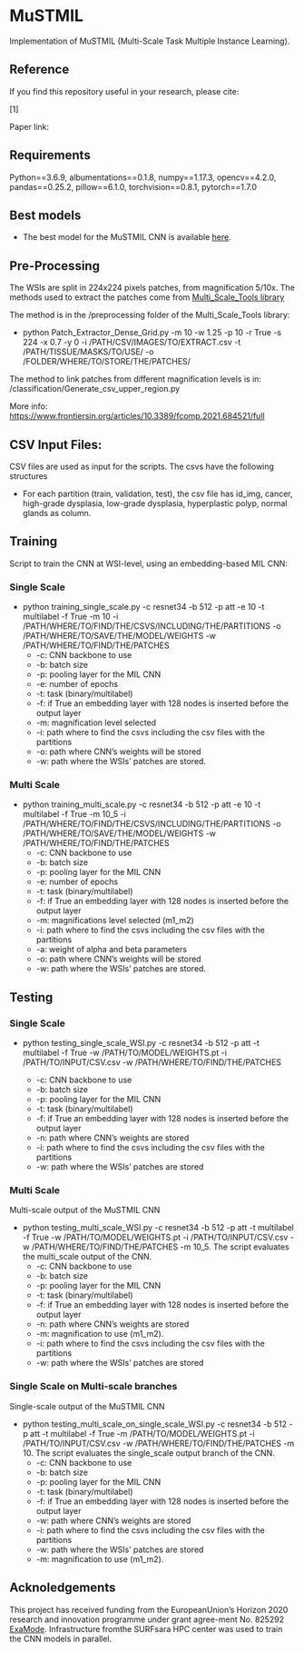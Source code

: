 # MuSTMIL
Implementation of MuSTMIL (Multi-Scale Task Multiple Instance Learning).

## Reference
If you find this repository useful in your research, please cite:

[1] 

Paper link: 

## Requirements
Python==3.6.9, albumentations==0.1.8, numpy==1.17.3, opencv==4.2.0, pandas==0.25.2, pillow==6.1.0, torchvision==0.8.1, pytorch==1.7.0

## Best models
- The best model for the MuSTMIL CNN is available [here](...).

## Pre-Processing
The WSIs are split in 224x224 pixels patches, from magnification 5/10x. 
The methods used to extract the patches come from [Multi_Scale_Tools library](https://github.com/sara-nl/multi-scale-tools)

The method is in the /preprocessing folder of the Multi_Scale_Tools library: 
- python Patch_Extractor_Dense_Grid.py -m 10 -w 1.25 -p 10 -r True -s 224 -x 0.7 -y 0 -i /PATH/CSV/IMAGES/TO/EXTRACT.csv -t /PATH/TISSUE/MASKS/TO/USE/ -o /FOLDER/WHERE/TO/STORE/THE/PATCHES/

The method to link patches from different magnification levels is in: /classification/Generate_csv_upper_region.py

More info: https://www.frontiersin.org/articles/10.3389/fcomp.2021.684521/full

## CSV Input Files:
CSV files are used as input for the scripts. The csvs have the following structures
- For each partition (train, validation, test), the csv file has id_img, cancer, high-grade dysplasia, low-grade dysplasia, hyperplastic polyp, normal glands as column.

## Training
Script to train the CNN at WSI-level, using an embedding-based MIL CNN:
### Single Scale
- python training_single_scale.py -c resnet34 -b 512 -p att -e 10 -t multilabel -f True -m 10 -i /PATH/WHERE/TO/FIND/THE/CSVS/INCLUDING/THE/PARTITIONS -o /PATH/WHERE/TO/SAVE/THE/MODEL/WEIGHTS -w /PATH/WHERE/TO/FIND/THE/PATCHES
  * -c: CNN backbone to use 
  * -b: batch size 
  * -p: pooling layer for the MIL CNN
  * -e: number of epochs
  * -t: task (binary/multilabel)
  * -f: if True an embedding layer with 128 nodes is inserted before the output layer
  * -m: magnification level selected
  * -i: path where to find the csvs including the csv files with the partitions
  * -o: path where CNN’s weights will be stored
  * -w: path where the WSIs’ patches are stored.

### Multi Scale
- python training_multi_scale.py -c resnet34 -b 512 -p att -e 10 -t multilabel -f True -m 10_5 -i /PATH/WHERE/TO/FIND/THE/CSVS/INCLUDING/THE/PARTITIONS -o /PATH/WHERE/TO/SAVE/THE/MODEL/WEIGHTS -w /PATH/WHERE/TO/FIND/THE/PATCHES
  * -c: CNN backbone to use 
  * -b: batch size 
  * -p: pooling layer for the MIL CNN
  * -e: number of epochs
  * -t: task (binary/multilabel)
  * -f: if True an embedding layer with 128 nodes is inserted before the output layer
  * -m: magnifications level selected (m1_m2)
  * -i: path where to find the csvs including the csv files with the partitions
  * -a: weight of alpha and beta parameters
  * -o: path where CNN’s weights will be stored
  * -w: path where the WSIs’ patches are stored.

## Testing
### Single Scale
- python testing_single_scale_WSI.py -c resnet34 -b 512 -p att -t multilabel -f True -w /PATH/TO/MODEL/WEIGHTS.pt -i /PATH/TO/INPUT/CSV.csv -w /PATH/WHERE/TO/FIND/THE/PATCHES

  * -c: CNN backbone to use 
  * -b: batch size 
  * -p: pooling layer for the MIL CNN
  * -t: task (binary/multilabel)
  * -f: if True an embedding layer with 128 nodes is inserted before the output layer
  * -n: path where CNN’s weights are stored
  * -i: path where to find the csvs including the csv files with the partitions
  * -w: path where the WSIs’ patches are stored
  
### Multi Scale
Multi-scale output of the MuSTMIL CNN
- python testing_multi_scale_WSI.py -c resnet34 -b 512 -p att -t multilabel -f True -w /PATH/TO/MODEL/WEIGHTS.pt -i /PATH/TO/INPUT/CSV.csv -w /PATH/WHERE/TO/FIND/THE/PATCHES -m 10_5. The script evaluates the multi_scale output of the CNN.
  * -c: CNN backbone to use 
  * -b: batch size 
  * -p: pooling layer for the MIL CNN
  * -t: task (binary/multilabel)
  * -f: if True an embedding layer with 128 nodes is inserted before the output layer
  * -n: path where CNN’s weights are stored
  * -m: magnification to use (m1_m2).
  * -i: path where to find the csvs including the csv files with the partitions
  * -w: path where the WSIs’ patches are stored
  

### Single Scale on Multi-scale branches
Single-scale output of the MuSTMIL CNN
- python testing_multi_scale_on_single_scale_WSI.py -c resnet34 -b 512 -p att -t multilabel -f True -m /PATH/TO/MODEL/WEIGHTS.pt -i /PATH/TO/INPUT/CSV.csv -w /PATH/WHERE/TO/FIND/THE/PATCHES -m 10. The script evaluates the single_scale output branch of the CNN.
  * -c: CNN backbone to use 
  * -b: batch size 
  * -p: pooling layer for the MIL CNN
  * -t: task (binary/multilabel)
  * -f: if True an embedding layer with 128 nodes is inserted before the output layer
  * -w: path where CNN’s weights are stored
  * -i: path where to find the csvs including the csv files with the partitions
  * -w: path where the WSIs’ patches are stored
  * -m: magnification to use (m1_m2).

## Acknoledgements
This project has received funding from the EuropeanUnion’s Horizon 2020 research and innovation programme under grant agree-ment No. 825292 [ExaMode](http://www.examode.eu). Infrastructure fromthe SURFsara HPC center was used to train the CNN models in parallel. 
